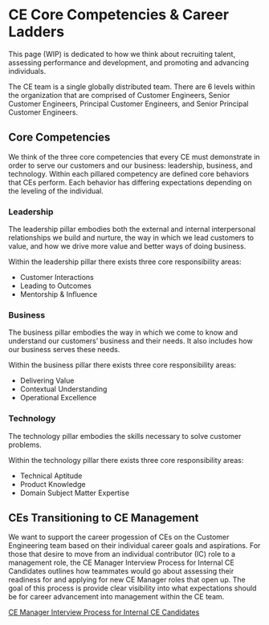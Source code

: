 # CE Core Competencies & Career Ladders

This page (WIP) is dedicated to how we think about recruiting talent, assessing performance and development, and promoting and advancing individuals.

The CE team is a single globally distributed team. There are 6 levels within the organization that are comprised of Customer Engineers, Senior Customer Engineers, Principal Customer Engineers, and Senior Principal Customer Engineers.

## Core Competencies

We think of the three core competencies that every CE must demonstrate in order to serve our customers and our business: leadership, business, and technology. Within each pillared competency are defined core behaviors that CEs perform. Each behavior has differing expectations depending on the leveling of the individual.

### Leadership

The leadership pillar embodies both the external and internal interpersonal relationships we build and nurture, the way in which we lead customers to value, and how we drive more value and better ways of doing business.

Within the leadership pillar there exists three core responsibility areas:

- Customer Interactions
- Leading to Outcomes
- Mentorship & Influence

### Business

The business pillar embodies the way in which we come to know and understand our customers’ business and their needs. It also includes how our business serves these needs.

Within the business pillar there exists three core responsibility areas:

- Delivering Value
- Contextual Understanding
- Operational Excellence

### Technology

The technology pillar embodies the skills necessary to solve customer problems.

Within the technology pillar there exists three core responsibility areas:

- Technical Aptitude
- Product Knowledge
- Domain Subject Matter Expertise

## CEs Transitioning to CE Management

We want to support the career progession of CEs on the Customer Engineering team based on their individual career goals and aspirations. For those that desire to move from an individual contributor (IC) role to a management role, the CE Manager Interview Process for Internal CE Candidates outlines how teammates would go about assessing their readiness for and applying for new CE Manager roles that open up. The goal of this process is provide clear visibility into what expectations should be for career advancement into management within the CE team.

[CE Manager Interview Process for Internal CE Candidates](cemgr-candidates-internal.md)
